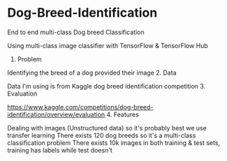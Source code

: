 # Dog-Breed-Identification

End to end multi-class Dog breed Classification

Using multi-class image classifier with TensorFlow & TensorFlow Hub
1. Problem

Identifying the breed of a dog provided their image
2. Data

Data I'm using is from Kaggle dog breed identification competition
3. Evaluation

https://www.kaggle.com/competitions/dog-breed-identification/overview/evaluation
4. Features

Dealing with images (Unstructured data) so it's probably best we use transfer learning There exists 120 dog breeds so it's a multi-class classification problem There exists 10k images in both training & test sets, training has labels while test doesn't
